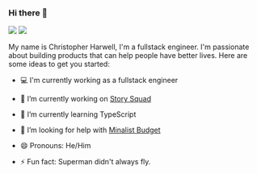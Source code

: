 ### Hi there 👋
<a> <img src="https://img.shields.io/badge/-NodeJS-success"> </a> <a> <img src="https://img.shields.io/badge/-TypeScript-informational"> </a>

My name is Christopher Harwell, I'm a fullstack engineer. I'm passionate about building products that can help people have better lives.
Here are some ideas to get you started:

- 💻 I'm currently working as a fullstack engineer

- 🔭 I’m currently working on [Story Squad](https://github.com/Lambda-School-Labs/story-squad-be-e)
- 🌱 I’m currently learning TypeScript
- 🤔 I’m looking for help with [Minalist Budget](https://github.com/ChristopherHarwell/minimalist_budget_frontend/)
- 😄 Pronouns: He/Him
- ⚡ Fun fact: Superman didn't always fly.
<!-- - 💬 Ask me about ... -->
<!-- - 📫 How to reach me: -->
<!-- - 👯 I’m looking to collaborate on ... -->

